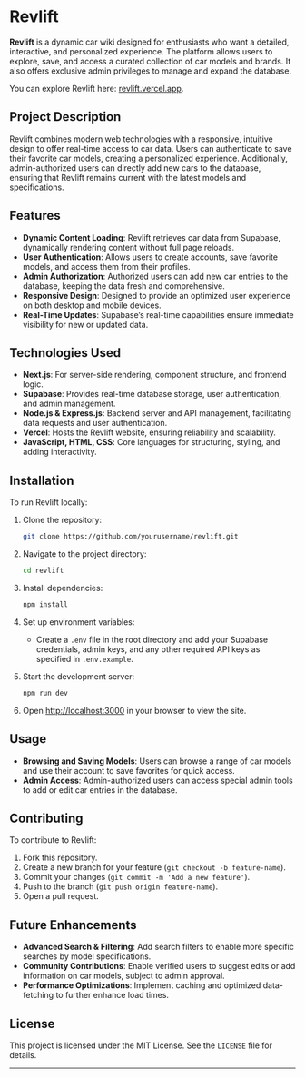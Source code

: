 # Revlift

**Revlift** is a dynamic car wiki designed for enthusiasts who want a detailed, interactive, and personalized experience. The platform allows users to explore, save, and access a curated collection of car models and brands. It also offers exclusive admin privileges to manage and expand the database.

You can explore Revlift here: [revlift.vercel.app](https://revlift.vercel.app).

## Project Description

Revlift combines modern web technologies with a responsive, intuitive design to offer real-time access to car data. Users can authenticate to save their favorite car models, creating a personalized experience. Additionally, admin-authorized users can directly add new cars to the database, ensuring that Revlift remains current with the latest models and specifications.

## Features

- **Dynamic Content Loading**: Revlift retrieves car data from Supabase, dynamically rendering content without full page reloads.
- **User Authentication**: Allows users to create accounts, save favorite models, and access them from their profiles.
- **Admin Authorization**: Authorized users can add new car entries to the database, keeping the data fresh and comprehensive.
- **Responsive Design**: Designed to provide an optimized user experience on both desktop and mobile devices.
- **Real-Time Updates**: Supabase’s real-time capabilities ensure immediate visibility for new or updated data.

## Technologies Used

- **Next.js**: For server-side rendering, component structure, and frontend logic.
- **Supabase**: Provides real-time database storage, user authentication, and admin management.
- **Node.js & Express.js**: Backend server and API management, facilitating data requests and user authentication.
- **Vercel**: Hosts the Revlift website, ensuring reliability and scalability.
- **JavaScript, HTML, CSS**: Core languages for structuring, styling, and adding interactivity.

## Installation

To run Revlift locally:

1. Clone the repository:
   ```bash
   git clone https://github.com/yourusername/revlift.git
   ```
2. Navigate to the project directory:
   ```bash
   cd revlift
   ```
3. Install dependencies:
   ```bash
   npm install
   ```
4. Set up environment variables:

   - Create a `.env` file in the root directory and add your Supabase credentials, admin keys, and any other required API keys as specified in `.env.example`.

5. Start the development server:

   ```bash
   npm run dev
   ```

6. Open [http://localhost:3000](http://localhost:3000) in your browser to view the site.

## Usage

- **Browsing and Saving Models**: Users can browse a range of car models and use their account to save favorites for quick access.
- **Admin Access**: Admin-authorized users can access special admin tools to add or edit car entries in the database.

## Contributing

To contribute to Revlift:

1. Fork this repository.
2. Create a new branch for your feature (`git checkout -b feature-name`).
3. Commit your changes (`git commit -m 'Add a new feature'`).
4. Push to the branch (`git push origin feature-name`).
5. Open a pull request.

## Future Enhancements

- **Advanced Search & Filtering**: Add search filters to enable more specific searches by model specifications.
- **Community Contributions**: Enable verified users to suggest edits or add information on car models, subject to admin approval.
- **Performance Optimizations**: Implement caching and optimized data-fetching to further enhance load times.

## License

This project is licensed under the MIT License. See the `LICENSE` file for details.

---
